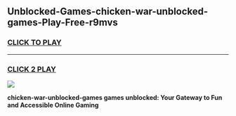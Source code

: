 
## Unblocked-Games-chicken-war-unblocked-games-Play-Free-r9mvs
<h3>
<a href="https://premium76.site?title=chicken-war-unblocked-games&ref=18A">CLICK TO PLAY</a></h3>
<hr>

<h3>
<a href="https://premium76.site?title=chicken-war-unblocked-games&ref=18A">CLICK 2 PLAY</a>
  
</h3>

<a href="https://premium76.site?title=chicken-war-unblocked-games&ref=18A"><img src="https://clearcache.store/games.png"></a>


**chicken-war-unblocked-games games unblocked: Your Gateway to Fun and Accessible Online Gaming**
